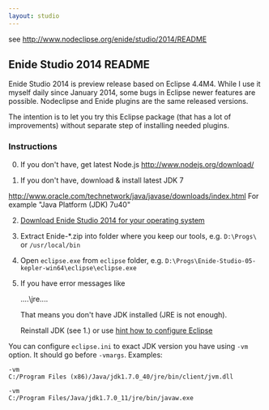 ```yaml
---
layout: studio
---
```


see <http://www.nodeclipse.org/enide/studio/2014/README>

## Enide Studio 2014 README

Enide Studio 2014 is preview release based on Eclipse 4.4M4. 
While I use it myself daily since January 2014, some bugs in Eclipse newer features are possible.
Nodeclipse and Enide plugins are the same released versions.

The intention is to let you try this Eclipse package (that has a lot of improvements)
without separate step of installing needed plugins.

### Instructions

0. If you don't have, get latest Node.js <http://www.nodejs.org/download/>

1. If you don't have, download & install latest JDK 7

 <http://www.oracle.com/technetwork/java/javase/downloads/index.html>
 For example "Java Platform (JDK) 7u40"

2. [Download Enide Studio 2014 for your operating system](https://sourceforge.net/projects/nodeclipse/files/Enide-Studio-2014/)

3. Extract Enide-*.zip into folder where you keep our tools, e.g. `D:\Progs\` or `/usr/local/bin`

4. Open `eclipse.exe` from `eclipse` folder, e.g. <code>D:\Progs\Enide-Studio-05-kepler-win64\eclipse\eclipse.exe</code>

5. If you have error messages like

	....\jre\....
	
	That means you don't have JDK installed (JRE is not enough).
	
	Reinstall JDK (see 1.) or use [hint how to configure Eclipse](https://github.com/Nodeclipse/eclipse-node-ide/blob/master/Hints.md#select-jvm-for-eclipse-instance)
	
You can configure `eclipse.ini` to exact JDK version you have using `-vm` option.
It should go before `-vmargs`. Examples:
	
	-vm
	C:/Program Files (x86)/Java/jdk1.7.0_40/jre/bin/client/jvm.dll
	
	-vm
	C:/Program Files/Java/jdk1.7.0_11/jre/bin/javaw.exe
		
